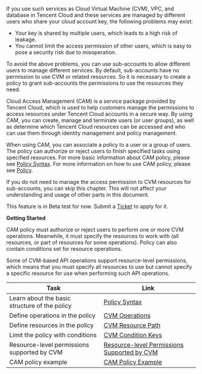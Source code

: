 If you use such services as Cloud Virtual Machine (CVM), VPC, and database in Tencent Cloud and these services are managed by different users who share your cloud account key, the following problems may exist:

- Your key is shared by multiple users, which leads to a high risk of leakage.
- You cannot limit the access permission of other users, which is easy to pose a security risk due to misoperation.

To avoid the above problems, you can use sub-accounts to allow different users to manage different services. By default, sub-accounts have no permission to use CVM or related resources. So it is necessary to create a policy to grant sub-accounts the permissions to use the resources they need.

Cloud Access Management (CAM) is a service package provided by Tencent Cloud, which is used to help customers manage the permissions to access resources under Tencent Cloud accounts in a secure way. By using CAM, you can create, manage and terminate users (or user groups), as well as determine which Tencent Cloud resources can be accessed and who can use them through identity management and policy management.

When using CAM, you can associate a policy to a user or a group of users. The policy can authorize or reject users to finish specified tasks using specified resources. For more basic information about CAM policy, please see [Policy Syntax](https://intl.cloud.tencent.com/document/product/598/10603). For more information on how to use CAM policy, please see [Policy](https://intl.cloud.tencent.com/document/product/598/10601).

If you do not need to manage the access permission to CVM resources for sub-accounts, you can skip this chapter. This will not affect your understanding and usage of other parts in this document.

This feature is in Beta test for now. Submit a [Ticket](https://console.cloud.tencent.com/workorder/category/create?level1_id=6&level2_id=7&level1_name=%E8%AE%A1%E7%AE%97%E4%B8%8E%E7%BD%91%E7%BB%9C&level2_name=%E4%BA%91%E6%9C%8D%E5%8A%A1%E5%99%A8%20CVM) to apply for it.

**Getting Started**

CAM policy must authorize or reject users to perform one or more CVM operations. Meanwhile, it must specify the resources to work with (all resources, or part of resources for some operations). Policy can also contain conditions set for resource operations.

Some of CVM-based API operations support resource-level permissions, which means that you must specify all resources to use but cannot specify a specific resource for use when performing such API operations.




| Task | Link | 
|---------|---------|
| Learn about the basic structure of the policy | [Policy Syntax](https://cloud.tencent.com/document/product/213/10313#celueyufa) |
| Define operations in the policy | [CVM Operations](https://cloud.tencent.com/document/product/213/10313#caozuo) | 
| Define resources in the policy | [CVM Resource Path](https://cloud.tencent.com/document/product/213/10313#ziyuanlujing) |
| Limit the policy with conditions | [CVM Condition Keys](https://cloud.tencent.com/document/product/213/10313#tiaojianmiyue) |
| Resource-level permissions supported by CVM | [Resource-level Permissions Supported by CVM](https://cloud.tencent.com/document/product/213/10314) |
| CAM policy example | [CAM Policy Example](https://cloud.tencent.com/document/product/213/10312) |

